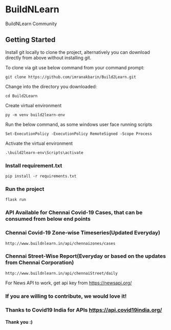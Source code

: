 # BuildNLearn
BuildNLearn Community

## Getting Started
Install git locally to clone the project, alternatively you can download directly from above without installing git. 

To clone via git use below command from your command prompt:

```
git clone https://github.com/imranakbarin/Build2Learn.git
```

Change into the directory you downloaded:

```
cd Build2Learn
```

Create virtual environment

```
py -m venv build2learn-env
```

Run the below command, as some windows user face running scripts

```
Set-ExecutionPolicy -ExecutionPolicy RemoteSigned -Scope Process
```

Activate the virtual environment 

```
.\build2learn-env\Scripts\activate
```

### Install requirement.txt

```
pip install -r requirements.txt
```

### Run the project

```
flask run
```

### API Available for Chennai Covid-19 Cases, that can be consumed from below end points

### Chennai Covid-19 Zone-wise Timeseries(Updated Everyday)

```
http://www.buildnlearn.in/api/chennaizones/cases
```

### Chennai Street-Wise Report(Everyday or based on the updates from Chennai Corporation)

```
http://www.buildnlearn.in/api/chennaiStreet/daily

```


For News API to work, get api key from https://newsapi.org/ 

### If you are willing to contribute, we would love it!

### Thanks to Covid19 India for APIs https://api.covid19india.org/

#### Thank you :)
